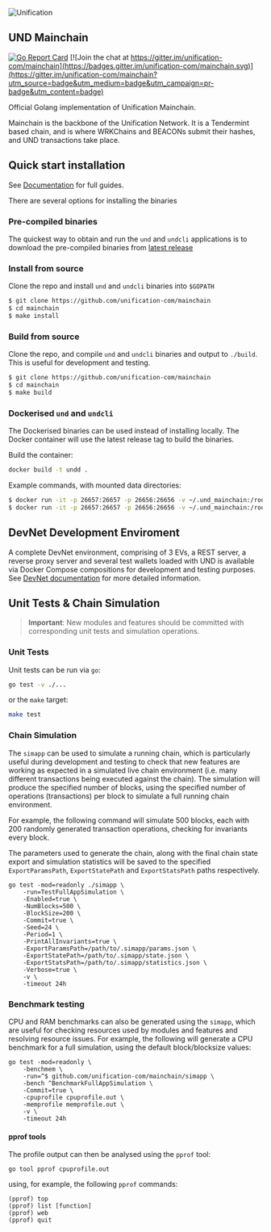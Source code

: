 ![Unification](https://raw.githubusercontent.com/unification-com/mainchain/master/unification_logoblack.png "Unification")

## UND Mainchain

[![Go Report Card](https://goreportcard.com/badge/github.com/unification-com/mainchain)](https://goreportcard.com/report/github.com/unification-com/mainchain)
[![Join the chat at https://gitter.im/unification-com/mainchain](https://badges.gitter.im/unification-com/mainchain.svg)](https://gitter.im/unification-com/mainchain?utm_source=badge&utm_medium=badge&utm_campaign=pr-badge&utm_content=badge)

Official Golang implementation of Unification Mainchain.

Mainchain is the backbone of the Unification Network. It is a Tendermint based chain, and is where WRKChains and BEACONs submit their hashes, and UND transactions take place.

## Quick start installation

See [Documentation](https://unification-com.github.io/mainchain) for full guides.

There are several options for installing the binaries

### Pre-compiled binaries

The quickest way to obtain and run the `und` and `undcli` applications is to download
the pre-compiled binaries from [latest release](https://github.com/unification-com/mainchain/releases)

### Install from source

Clone the repo and install `und` and `undcli` binaries into `$GOPATH`

```bash
$ git clone https://github.com/unification-com/mainchain
$ cd mainchain
$ make install
```

### Build from source

Clone the repo, and compile `und` and `undcli` binaries and output to `./build`. This is useful for development and testing.

```bash
$ git clone https://github.com/unification-com/mainchain
$ cd mainchain
$ make build
```

### Dockerised `und` and `undcli`

The Dockerised binaries can be used instead of installing locally. The Docker container will use the latest release tag to build the binaries.

Build the container:

```bash
docker build -t undd .
```

Example commands, with mounted data directories:

```bash
$ docker run -it -p 26657:26657 -p 26656:26656 -v ~/.und_mainchain:/root/.und_mainchain -v ~/.und_cli:/root/.und_cli undd und init [node_name]
$ docker run -it -p 26657:26657 -p 26656:26656 -v ~/.und_mainchain:/root/.und_mainchain -v ~/.und_cli:/root/.und_cli undd und start
```

## DevNet Development Enviroment

A complete DevNet environment, comprising of 3 EVs, a REST server, a reverse proxy server and several test wallets loaded with UND is available via Docker Compose compositions  for development and testing purposes. See [DevNet documentation](docs/local-devnet.md) for more detailed information.

## Unit Tests & Chain Simulation

>**Important**: New modules and features should be committed with corresponding unit tests and simulation operations.

### Unit Tests

Unit tests can be run via `go`:

```bash
go test -v ./...
```

or the `make` target:

```bash
make test
```

### Chain Simulation

The `simapp` can be used to simulate a running chain, which is particularly useful during development and testing to check that new features are working as expected in a simulated live chain environment (i.e. many different transactions being executed against the chain). The simulation will produce the specified number of blocks, using the specified number of operations (transactions) per block to simulate a full running chain environment.

For example, the following command will simulate 500 blocks, each with 200 randomly generated transaction operations, checking for invariants every block.

The parameters used to generate the chain, along with the final chain state export and simulation statistics will be saved to the specified `ExportParamsPath`, `ExportStatePath` and `ExportStatsPath` paths respectively.

```
go test -mod=readonly ./simapp \
    -run=TestFullAppSimulation \
    -Enabled=true \
    -NumBlocks=500 \
    -BlockSize=200 \
    -Commit=true \
    -Seed=24 \
    -Period=1 \
    -PrintAllInvariants=true \
    -ExportParamsPath=/path/to/.simapp/params.json \
    -ExportStatePath=/path/to/.simapp/state.json \
    -ExportStatsPath=/path/to/.simapp/statistics.json \
    -Verbose=true \
    -v \
    -timeout 24h
```

### Benchmark testing

CPU and RAM benchmarks can also be generated using the `simapp`, which are useful for checking resources used by modules and features and resolving resource issues. For example, the following will generate a CPU benchmark for a full simulation, using the default block/blocksize values:

```
go test -mod=readonly \
    -benchmem \
    -run=^$ github.com/unification-com/mainchain/simapp \
    -bench ^BenchmarkFullAppSimulation \
    -Commit=true \
    -cpuprofile cpuprofile.out \
    -memprofile memprofile.out \
    -v \
    -timeout 24h
```

#### pprof tools

The profile output can then be analysed using the `pprof` tool:

```
go tool pprof cpuprofile.out
```

using, for example, the following `pprof` commands:

```
(pprof) top
(pprof) list [function]
(pprof) web
(pprof) quit
```
